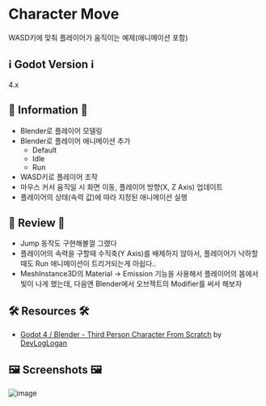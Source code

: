 # Character Move

WASD키에 맞춰 플레이어가 움직이는 예제(애니메이션 포함)

## ℹ️ Godot Version ℹ️

4.x

## 🧾 Information 🧾

- Blender로 플레이어 모델링
- Blender로 플레이어 애니메이션 추가
  - Default
  - Idle
  - Run
- WASD키로 플레이어 조작
- 마우스 커서 움직일 시 화면 이동, 플레이어 방향(X, Z Axis) 업데이트
- 플레이어의 상태(속력 값)에 따라 지정된 애니메이션 실행

## 🤔 Review 🤔

- Jump 동작도 구현해볼껄 그랬다
- 플레이어의 속력을 구할때 수직축(Y Axis)를 배제하지 않아서, 플레이어가 낙하할때도 Run 애니메이션이 트리거되는게 아쉽다..
- MeshInstance3D의 Material -> Emission 기능을 사용해서 플레이어의 몸에서 빛이 나게 했는데, 다음엔 Blender에서 오브젝트의 Modifier를 써서 해보자

## 🛠️ Resources 🛠️

- [Godot 4 / Blender - Third Person Character From Scratch](https://www.youtube.com/watch?v=VasHZZyPpYU) by [DevLogLogan](https://www.youtube.com/@DevLogLogan)

## 🖼️ Screenshots 🖼️

![image](https://github.com/slo0ey/Godot-Examples/assets/49348248/4c6e79d9-6ea2-493a-8f8a-1532177db447)
